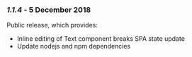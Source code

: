 ### *1.1.4* - 5 December 2018

Public release, which provides:
 * Inline editing of Text component breaks SPA state update
 * Update nodejs and npm dependencies